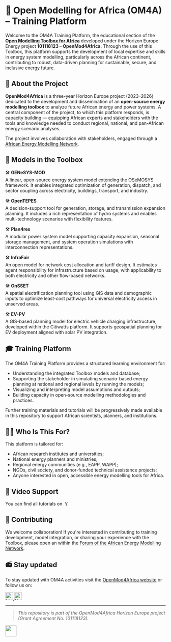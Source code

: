 
# 🔎 Open Modelling for Africa (OM4A) – Training Platform

Welcome to the OM4A Training Platform, the educational section of the  [**Open Modelling Toolbox for Africa**](https://africaenergymodels.net/) developed under the Horizon Europe Energy project **101118123 – OpenMod4Africa**. Through the use of this Toolbox, this platform supports the development of local expertise and skills in energy system modelling, particularly across the African continent, contributing to robust, data-driven planning for sustainable, secure, and inclusive energy future.


## 🎯 About the Project

**OpenMod4Africa** is a three-year Horizon Europe project (2023–2026) dedicated to the development and dissemination of an **open-source energy modelling toolbox** to analyze future African energy and power systems. A central component of the project, to which this platform responds, is capacity building — equipping African experts and stakeholders with the tools and knowledge needed to conduct regional, national, and pan-African energy scenario analyses.

The project involves collaboration with stakeholders, engaged through a [African Energy Modelling Network](https://africanenergymodellingnetwork.net/en/home).


## 🧰 Models in the Toolbox

🛠 **GENeSYS-MOD**  
  A linear, open-source energy system model extending the OSeMOSYS framework. It enables integrated optimization of generation, dispatch, and sector coupling across electricity, buildings, transport, and industry.  

🛠 **OpenTEPES**  
  A decision-support tool for generation, storage, and transmission expansion planning. It includes a rich representation of hydro systems and enables multi-technology scenarios with flexibility features.

🛠 **Plan4res**  
  A modular power system model supporting capacity expansion, seasonal storage management, and system operation simulations with interconnection representations.

🛠️ **InfraFair**  
  An open model for network cost allocation and tariff design. It estimates agent responsibility for infrastructure based on usage, with applicability to both electricity and other flow-based networks.

🛠 **OnSSET**  
  A spatial electrification planning tool using GIS data and demographic inputs to optimize least-cost pathways for universal electricity access in unserved areas.

🛠 **EV-PV**  
  A GIS-based planning model for electric vehicle charging infrastructure, developed within the Citiwatts platform. It supports geospatial planning for EV deployment aligned with solar PV integration.
  

## 🎓 Training Platform

The OM4A Training Platform provides a structured learning environment for:

- Understanding the integrated Toolbox models and database;
- Supporting the stakeholder in simulating scenario-based energy planning at national and regional levels by running the models;
- Visualizing and interpreting model assumptions and outputs;
- Building capacity in open-source modelling methodologies and practices.

Further training materials and tutorials will be progressively made available in this repository to support African scientists, planners, and institutions.


## 🧑‍💻 Who Is This For?


This platform is tailored for:

- African research institutes and universities;
- National energy planners and ministries;
- Regional energy communities (e.g., EAPP, WAPP);
- NGOs, civil society, and donor-funded technical assistance projects;
- Anyone interested in open, accessible energy modelling tools for Africa.

## 🎥 Video Support

You can find all tutorials on <a href="https://youtube.com/@africanenergymodellingnetwork" target="_blank" style="text-decoration: none;">
  <img src="https://cdn.simpleicons.org/youtube/FF0000/16" alt="YouTube" height="16" style="vertical-align: text-bottom; margin-left: 4px;">
</a>

## 🤝 Contributing

We welcome collaboration! If you're interested in contributing to training development, model integration, or sharing your experience with the Toolbox, please open an within the [Forum of the African Energy Modelling Network](https://africanenergymodellingnetwork.net/en/forum).


## 📻 Stay updated

To stay updated with OM4A activities visit the [OpenMod4Africa website](https://www.openmod4africa.eu) or follow us on:

<a href="https://www.linkedin.com/company/OPENMOD4AFRICA" target="_blank">
  <img src="https://upload.wikimedia.org/wikipedia/commons/c/ca/LinkedIn_logo_initials.png" alt="LinkedIn" height="24">
</a>
<a href="https://twitter.com/OPENMOD4AFRICA" target="_blank">
  <img src="https://logowik.com/content/uploads/images/twitter-x-icon3832.logowik.com.webp" alt="X" height="24">
</a>


---

> *This repository is part of the OpenMod4Africa Horizon Europe project (Grant Agreement No. 101118123).*
<a href="https://www.openmod4africa.eu" target="_blank">
  <img src="https://openmod4africa.eu/wp-content/uploads/2023/08/EN_FundedbytheEU_RGB_NEG-1536x342.png"  height="35">
</a>
